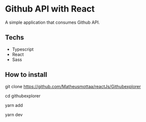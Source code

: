 # Github API with React 

A simple application that consumes Github API. 

## Techs 
  - Typescript 
  - React 
  - Sass

## How to install 

git clone https://github.com/Matheusmottaa/reactJs/Githubexplorer

cd githubexplorer

yarn add 

yarn dev 
